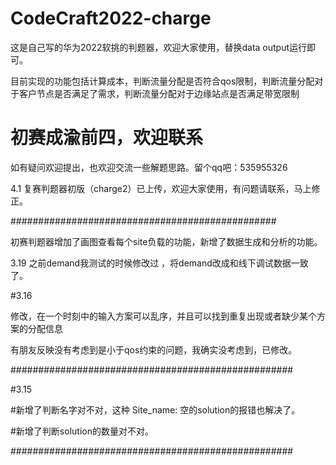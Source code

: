 # CodeCraft2022-charge
这是自己写的华为2022软挑的判题器，欢迎大家使用，替换data output运行即可。

目前实现的功能包括计算成本，判断流量分配是否符合qos限制，判断流量分配对于客户节点是否满足了需求，判断流量分配对于边缘站点是否满足带宽限制

# 初赛成渝前四，欢迎联系

如有疑问欢迎提出，也欢迎交流一些解题思路。留个qq吧：535955326

4.1 
复赛判题器初版（charge2）已上传，欢迎大家使用，有问题请联系，马上修正。

################################################

初赛判题器增加了画图查看每个site负载的功能，新增了数据生成和分析的功能。

3.19
之前demand我测试的时候修改过 ，将demand改成和线下调试数据一致了。


#3.16

修改，在一个时刻中的输入方案可以乱序，并且可以找到重复出现或者缺少某个方案的分配信息

有朋友反映没有考虑到是小于qos约束的问题，我确实没考虑到，已修改。


###################################################

#3.15

#新增了判断名字对不对，这种
Site_name:
空的solution的报错也解决了。

#新增了判断solution的数量对不对。

###################################################

